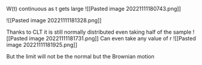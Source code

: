 W(t) continuous as t gets large
![[Pasted image 20221111180743.png]]

![[Pasted image 20221111181328.png]]


Thanks to CLT it is still normally distributed even taking half of the sample
![[Pasted image 20221111181731.png]]
Can even take any value of r
![[Pasted image 20221111181925.png]]

But the limit will not be the normal but the Brownian motion